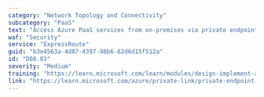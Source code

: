 ```yaml
---
category: "Network Topology and Connectivity"
subcategory: "PaaS"
text: "Access Azure PaaS services from on-premises via private endpoints and ExpressRoute private peering. This method avoids transiting over the public internet."
waf: "Security"
service: "ExpressRoute"
guid: "b3e4563a-4d87-4397-98b6-62d6d15f512a"
id: "D08.03"
severity: "Medium"
training: "https://learn.microsoft.com/learn/modules/design-implement-azure-expressroute/"
link: "https://learn.microsoft.com/azure/private-link/private-endpoint-overview"
---
```

